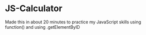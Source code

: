 # JS-Calculator
Made this in about 20 minutes to practice my JavaScript skills using function() and using .getElementByID 
